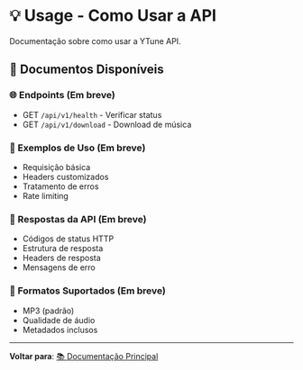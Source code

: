 # 💡 Usage - Como Usar a API

Documentação sobre como usar a YTune API.

## 📄 Documentos Disponíveis

### 🌐 Endpoints (Em breve)

- GET `/api/v1/health` - Verificar status
- GET `/api/v1/download` - Download de música

### 📝 Exemplos de Uso (Em breve)

- Requisição básica
- Headers customizados
- Tratamento de erros
- Rate limiting

### 🔄 Respostas da API (Em breve)

- Códigos de status HTTP
- Estrutura de resposta
- Headers de resposta
- Mensagens de erro

### 🎵 Formatos Suportados (Em breve)

- MP3 (padrão)
- Qualidade de áudio
- Metadados inclusos

---

**Voltar para**: [📚 Documentação Principal](../README.md)
